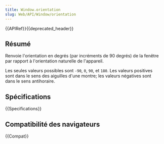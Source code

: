 ```yaml
---
title: Window.orientation
slug: Web/API/Window/orientation
---
```


{{APIRef}}{{deprecated_header}}

## Résumé

Renvoie l'orientation en degrés (par incréments de 90 degrés) de la fenêtre par rapport à l'orientation naturelle de l'appareil.

Les seules valeurs possibles sont `-90`, `0`, `90`, et `180`. Les valeurs positives sont dans le sens des aiguilles d'une montre; les valeurs négatives sont dans le sens antihoraire.

## Spécifications

{{Specifications}}

## Compatibilité des navigateurs

{{Compat}}
